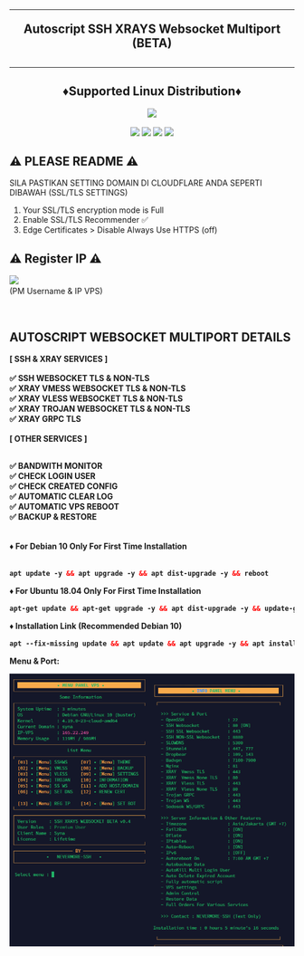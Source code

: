 <!DOCTYPE html>
<h2 align="center">
<hr>
Autoscript SSH XRAYS Websocket Multiport (BETA)
<h2><hr>
  
<h2 align="center"> ♦️Supported Linux Distribution♦️</h2>
<p align="center"><img src="https://d33wubrfki0l68.cloudfront.net/5911c43be3b1da526ed609e9c55783d9d0f6b066/9858b/assets/img/debian-ubuntu-hover.png"width="400"></p>
<p align="center"><img src="https://img.shields.io/static/v1?style=for-the-badge&logo=debian&label=Debian%209&message=Stretch&color=purple"> <img src="https://img.shields.io/static/v1?style=for-the-badge&logo=debian&label=Debian%2010&message=Buster&color=purple">  <img src="https://img.shields.io/static/v1?style=for-the-badge&logo=ubuntu&label=Ubuntu%2018&message=Lts&color=red"> <img src="https://img.shields.io/static/v1?style=for-the-badge&logo=ubuntu&label=Ubuntu%2020&message=Lts&color=red">
</p>

## ⚠️ PLEASE README ⚠️


 SILA PASTIKAN SETTING DOMAIN DI CLOUDFLARE ANDA SEPERTI DIBAWAH (SSL/TLS SETTINGS) <br>
  1. Your SSL/TLS encryption mode is Full
  2. Enable SSL/TLS Recommender ✅
  3. Edge Certificates > Disable Always Use HTTPS (off)
 
  
  ## ⚠️   Register IP ⚠️
  
<a href="https://t.me/todfix667" target=”_blank”><img src="https://img.shields.io/static/v1?style=for-the-badge&logo=Telegram&label=Telegram&message=Click%20Here&color=blue"></a><br> (PM Username & IP VPS)


<br>
</b>

##  AUTOSCRIPT WEBSOCKET MULTIPORT DETAILS 

<b>
[ SSH & XRAY SERVICES ] <br>
<br>
✅ SSH WEBSOCKET TLS & NON-TLS <br>
✅ XRAY VMESS WEBSOCKET TLS & NON-TLS <br>
✅ XRAY VLESS WEBSOCKET TLS & NON-TLS <br>
✅ XRAY TROJAN WEBSOCKET TLS & NON-TLS <br>
✅ XRAY GRPC TLS <br>
<br>
[ OTHER SERVICES ] <br>
<br>

✅ BANDWITH MONITOR <br>
✅ CHECK LOGIN USER <br>
✅ CHECK CREATED CONFIG <br>
✅ AUTOMATIC CLEAR LOG <br>
✅ AUTOMATIC VPS REBOOT <br>
✅ BACKUP & RESTORE <br>
<br>
<br>
♦️ For Debian 10 Only For First Time Installation <br>
<br>
  
  ```html
apt update -y && apt upgrade -y && apt dist-upgrade -y && reboot
  ```
  
♦️ For Ubuntu 18.04 Only For First Time Installation <br>
  
  ```html
apt-get update && apt-get upgrade -y && apt dist-upgrade -y && update-grub && reboot
```

♦️ Installation Link (Recommended Debian 10) <br>

  ```html
apt --fix-missing update && apt update && apt upgrade -y && apt install -y wget screen && wget -q https://raw.githubusercontent.com/NevermoreSSH/Syna/main/setup.sh && chmod +x setup.sh && screen -S setup ./setup.sh
```



Menu & Port:

<img src="https://github.com/NevermoreSSH/Syna/blob/main/image.png" width="900" title="Autoscript-Lite">
</p>

